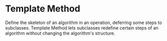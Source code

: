 # Template Method

Define the skeleton of an algorithm in an operation, deferring some steps to subclasses. Template Method lets subclasses redefine certain steps of an algorithm without changing the algorithm's structure.
